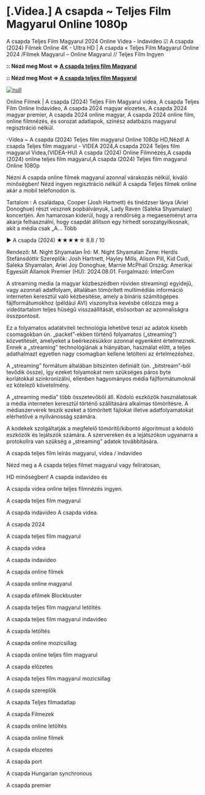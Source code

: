 # [.Videa.] A csapda ~ Teljes Film Magyarul Online 1080p

A csapda Teljes Film Magyarul 2024 Online Videa - Indavideo ☑ A csapda (2024) Filmek Online 4K - Ultra HD | A csapda « Teljes Film Magyarul Online 2024 /Filmek Magyarul – Online Magyarul // Teljes Film Ingyen

**:: Nézd meg Most => [A csapda teljes film Magyarul](https://t.co/dtqPNpECyr)**

**:: Nézd meg Most => [A csapda teljes film Magyarul](https://t.co/dtqPNpECyr)**

[![null](https://static.wixstatic.com/media/855a25_043b5abeb4ae4d35ac003198e7fe56ed~mv2.gif)](https://t.co/dtqPNpECyr)

Online Filmek | A csapda (2024) Teljes Film Magyarul videa, A csapda Teljes Film Online Indavideo, A csapda 2024 magyar elozetes, A csapda 2024 magyar premier, A csapda 2024 online magyar, A csapda 2024 online film, online filmnézés, és sorozat adatlapok, színész adatbázis magyarul regisztráció nélkül.

-Videa ~ A csapda (2024) Teljes film magyarul Online 1080p HD,Nézd! A csapda Teljes film magyarul - VIDEA 2024,A csapda 2024 Teljes film magyarul Videa,(VIDEA-HU) A csapda (2024) Online Filmnézés,A csapda (2024) online teljes film magyarul,A csapda (2024) Teljes film magyarul Online 1080p

Nézni A csapda online filmek magyarul azonnal várakozás nélkül, kiváló minőségben! Nézd ingyen regisztráció nélkül! A csapda Teljes filmek online akár a mobil telefonodon is.

Tartalom : A családapa, Cooper (Josh Hartnett) és tinédzser lánya (Ariel Donoghue) részt vesznek popbálványuk, Lady Raven (Saleka Shyamalan) koncertjén. Ám hamarosan kiderül, hogy a rendőrség a megaeseményt arra akarja felhasználni, hogy csapdát állítson egy hírhedt sorozatgyilkosnak, akit a média csak „A… Több

▶️ A csapda (2024) ★★★★☆ 8.8 / 10

Rendező: M. Night Shyamalan
Író: M. Night Shyamalan
Zene: Herdís Stefánsdóttir
Szereplők: Josh Hartnett, Hayley Mills, Alison Pill, Kid Cudi, Saleka Shyamalan, Ariel Joy Donoghue, Marnie McPhail
Ország: Amerikai Egyesült Államok
Premier (HU): 2024.08.01.
Forgalmazó: InterCom

A streaming media (a magyar közbeszédben röviden streaming) egyidejű, vagy azonnali adatfolyam, általában tömörített multimédiás információ interneten keresztül való kézbesítése, amely a bináris számítógépes fájlformátumokhoz (például AVI) viszonyítva kevésbé célozza meg a videótartalom teljes hűségű visszaállítását, elsősorban az azonnaliságra összpontosít.

Ez a folyamatos adatátviteli technológia lehetővé teszi az adatok kisebb csomagokban ún. „packet”-ekben történő folyamatos („streaming”) közvetítését, amelyeket a beérkezésükkor azonnal egyenként értelmeznek. Ennek a „streaming” technológiának a hiányában, használat előtt, a teljes adathalmazt egyetlen nagy csomagban kellene letölteni az értelmezéshez.

A „streaming” formátum általában bitszinten definiált (ún. „bitstream”-ből tevődik össze), így ezeket folyamokat nem szükséges páros byte korlátokkal szinkronizálni, ellenben hagyományos média fájlformátumoknál ez kötelező követelmény.

A „streaming media” több összetevőből áll. Kódoló eszközök használatosak a média interneten keresztül történő szállítására alkalmas tömörítésre. A médiaszerverek teszik ezeket a tömörített fájlokat illetve adatfolyamatokat elérhetővé a nyilvánosság számára.

A kodekek szolgáltatják a megfelelő tömörítő/kibontó algoritmust a kódoló eszközök és lejátszók számára. A szervereken és a lejátszókon ugyanarra a protokollra van szükség a „streaming” adatok továbbítására.

A csapda teljes film leírás magyarul, videa / indavideo

Nézd meg a A csapda teljes filmet magyarul vagy feliratosan, 

HD minőségben! A csapda indavideo és 

A csapda videa online teljes filmnézés ingyen. 

A csapda teljes film magyarul 

A csapda indavideo A csapda videa.

A csapda 2024

A csapda teljes film magyarul

A csapda videa

A csapda indavideo

A csapda online filmek

A csapda online magyarul

A csapda efilmek Blockbuster

A csapda teljes film magyarul letöltés

A csapda teljes film magyarul indavideo

A csapda letöltés

A csapda online mozicsillag

A csapda online teljes film magyarul

A csapda előzetes

A csapda teljes film magyarul mozicsillag

A csapda szereplők

A csapda Teljes filmadatlap

A csapda Filmezek

A csapda online letöltés

A csapda online filmek

A csapda elozetes

A csapda port

A csapda Hungarian synchronous

A csapda premier

